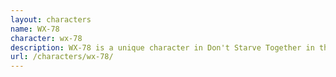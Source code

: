 ```yaml
---
layout: characters
name: WX-78
character: wx-78
description: WX-78 is a unique character in Don't Starve Together in that it starts with higher base stats than other characters, but requires food to be upgraded to reach its full potential. It also has the ability to eat spoiled or rotten food without any negative effects.
url: /characters/wx-78/
---
```

